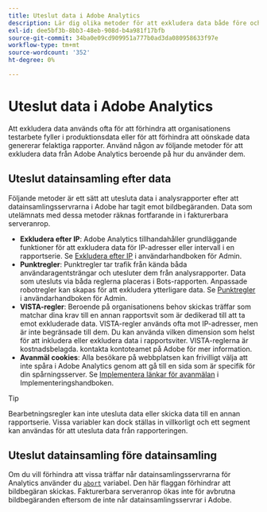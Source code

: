 ```yaml
---
title: Uteslut data i Adobe Analytics
description: Lär dig olika metoder för att exkludera data både före och efter datainsamling.
exl-id: dee5bf3b-8bb3-48eb-908d-b4a981f17bfb
source-git-commit: 34ba0e09cd909951a777b0ad3da080958633f97e
workflow-type: tm+mt
source-wordcount: '352'
ht-degree: 0%

---
```


# Uteslut data i Adobe Analytics

Att exkludera data används ofta för att förhindra att organisationens testarbete fyller i produktionsdata eller för att förhindra att oönskade data genererar felaktiga rapporter. Använd någon av följande metoder för att exkludera data från Adobe Analytics beroende på hur du använder dem.

## Uteslut datainsamling efter data

Följande metoder är ett sätt att utesluta data i analysrapporter efter att datainsamlingsservrarna i Adobe har tagit emot bildbegäranden. Data som utelämnats med dessa metoder räknas fortfarande in i fakturerbara serveranrop.

* **Exkludera efter IP**: Adobe Analytics tillhandahåller grundläggande funktioner för att exkludera data för IP-adresser eller intervall i en rapportserie. Se [Exkludera efter IP](/help/admin/admin/exclude-ip.md) i användarhandboken för Admin.
* **Punktregler**: Punktregler tar trafik från kända båda användaragentsträngar och utesluter dem från analysrapporter. Data som utesluts via båda reglerna placeras i Bots-rapporten. Anpassade robotregler kan skapas för att exkludera ytterligare data. Se [Punktregler](/help/admin/admin/c-manage-report-suites/c-edit-report-suites/general/bot-removal/bot-rules.md) i användarhandboken för Admin.
* **VISTA-regler**: Beroende på organisationens behov skickas träffar som matchar dina krav till en annan rapportsvit som är dedikerad till att ta emot exkluderade data. VISTA-regler används ofta mot IP-adresser, men är inte begränsade till dem. Du kan använda vilken dimension som helst för att inkludera eller exkludera data i rapportsviter. VISTA-reglerna är kostnadsbelagda. kontakta kontoteamet på Adobe för mer information.
* **Avanmäl cookies**: Alla besökare på webbplatsen kan frivilligt välja att inte spåra i Adobe Analytics genom att gå till en sida som är specifik för din spårningsserver. Se [Implementera länkar för avanmälan](/help/implement/js/opt-out.md) i Implementeringshandboken.

>[!TIP]
>
>Bearbetningsregler kan inte utesluta data eller skicka data till en annan rapportserie. Vissa variabler kan dock ställas in villkorligt och ett segment kan användas för att utesluta data från rapporteringen.

## Uteslut datainsamling före datainsamling

Om du vill förhindra att vissa träffar når datainsamlingsservrarna för Analytics använder du [`abort`](/help/implement/vars/config-vars/abort.md) variabel. Den här flaggan förhindrar att bildbegäran skickas. Fakturerbara serveranrop ökas inte för avbrutna bildbegäranden eftersom de inte når datainsamlingsservrar i Adobe.
